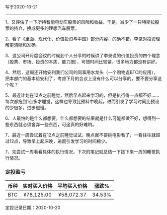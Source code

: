 写于2020-10-21

-----
1、又评估了一下所持智能电动车股票的风险和收益，于是，减少了一只特斯拉股票的持仓，换成更多的理想汽车股票。

2、看了《里面、现代化、价值投资与中国》部分内容、的确不错，李录对投资理解更清晰和准确。

3、这公司开月度会议的时候到个人分享的时候讲了李录说的价值投资的四个理念（股票、市场、投资的本质、能力圈）、可惜时间比较紧，很多地方都没有讲好。

4、然后，这周还开始安利我们公司的同事用水龙头（一个购物返BTC的应用），把本部门的基本给安利了，考虑下月的会议上没有什么可以分享的，要不要分享这个呢？

5、最近计划在12点之前睡觉，然后早点起来学习的，但是执行得一点都不好……每次都拖到1点多才睡觉，这样也导致比预料中晚起，进而引发了学习时间比预设的少很多，进步缓慢。

6、人最怕的是什么都想要，什么都想要的结果就是什么可能都做不好，想得到一些东西就必须舍弃一些东西，可这真的好难哟。

7、最近一周尝试着在12点之前睡觉试试，晚点就不要挑电影看了，一看往往就超过12点，导致早上起床晚，进而引发学习的时间稀少。

7、先尝试一周看看具体的执行情况，下次的笔记就总结一下接下来一周的睡觉执行情况。


### 定投盈亏

| 币种 | 实时买入价格 | 平均买入价格 |  涨跌%  |  
| :--: | :----------: | :----------: | :-----: |
| BTC  |  ¥78,125.00  |   ¥58,072.37  | 34.53% |

定投记录日期：2020-10-20
 
